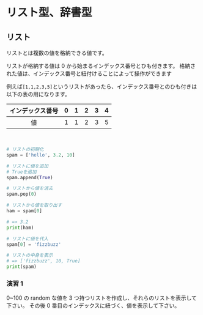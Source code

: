 # リスト型、辞書型

## リスト

リストとは複数の値を格納できる値です。

リストが格納する値は 0 から始まるインデックス番号とひも付きます。
格納された値は、インデックス番号と紐付けることによって操作ができます

例えば`[1,1,2,3,5]`というリストがあったら、インデックス番号とのひも付きは以下の表の用になります。

| インデックス番号 |  0  |  1  |  2  |  3  |  4  |
| :--------------: | :-: | :-: | :-: | :-: | :-: |
|        値        |  1  |  1  |  2  |  3  |  5  |

<br>

```py
# リストの初期化
spam = ['hello', 3.2, 10]

# リストに値を追加
# Trueを追加
spam.append(True)

# リストから値を消去
spam.pop(0)

# リストから値を取り出す
ham = spam[0]

# => 3.2
print(ham)

# リストに値を代入
spam[0] = 'fizzbuzz'

# リストの中身を表示
# => ['fizzbuzz', 10, True]
print(spam)

```

### 演習 1

0~100 の random な値を 3 つ持つリストを作成し、それらのリストを表示して下さい。
その後 0 番目のインデックスに紐づく、値を表示して下さい。

